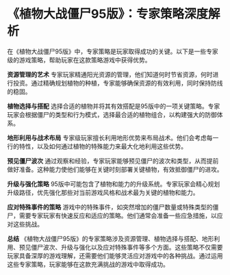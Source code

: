 # 《植物大战僵尸95版》：专家策略深度解析

在《植物大战僵尸95版》中，专家策略是玩家取得成功的关键。以下是一些专家级的游戏策略，帮助玩家在这款策略游戏中获得优势。

**资源管理的艺术**
专家玩家精通阳光资源的管理，他们知道何时节省资源，何时进行投资。通过精确规划植物的种植，专家能够确保资源的有效利用，同时保持防线的稳固。

**植物选择与搭配**
选择合适的植物并将其有效搭配是95版中的一项关键策略。专家玩家会根据僵尸的类型和行为模式，选择最合适的植物组合，以构建强大的防御体系。

**地形利用与战术布局**
专家级玩家擅长利用地形优势来布局战术。他们会考虑每一行的特性，以及如何通过植物的特殊能力来最大化地利用这些优势。

**预见僵尸波次**
通过观察和经验，专家玩家能够预见僵尸的波次和类型，从而提前做好准备。这种能力使他们能够在关键时刻部署关键植物，有效抵御僵尸的进攻。

**升级与强化策略**
95版中可能包含了植物和能力的升级系统。专家玩家会精心规划升级路径，优先强化那些对当前游戏风格和战术最为关键的植物和能力。

**应对特殊事件的策略**
游戏中的特殊事件，如突然增加的僵尸数量或特殊类型的僵尸，需要专家玩家有快速反应和适应的策略。他们通常会准备一些应急措施，以应对这些挑战。

**总结**
《植物大战僵尸95版》的专家策略涉及资源管理、植物选择与搭配、地形利用、预见僵尸波次、升级与强化以及应对特殊事件等多个方面。这些策略不仅需要玩家具备深厚的游戏理解，还需要他们能够灵活应对游戏中的各种挑战。通过运用这些专家策略，玩家能够在这款充满挑战的游戏中取得成功。
